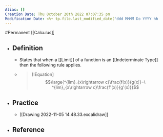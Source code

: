 ```yaml
---
Alias: []
Creation Date: Thu October 20th 2022 07:07:35 pm 
Modification Date: <%+ tp.file.last_modified_date("ddd MMMM Do YYYY hh:mm:ss a") %>
---
```

#Permanent [[Calculus]]

- ## Definition
	- States that when a [[Limit]] of a function is an [[Indeterminate Type]] then the following rule applies.
	- > [!Equation] 
	  > $$\large{^{lim}_{x\rightarrow c}\frac{f(x)}{g(x)}=\ ^{lim}_{x\rightarrow c}\frac{f'(x)}{g'(x)}}$$
- ## Practice
	- [[Drawing 2022-11-05 14.48.33.excalidraw]]
- ## Reference